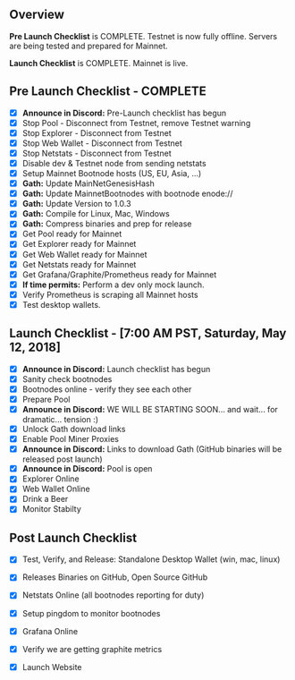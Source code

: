 ## Overview

__Pre Launch Checklist__ is COMPLETE. Testnet is now fully offline. Servers are being tested and prepared for Mainnet.

__Launch Checklist__ is COMPLETE. Mainnet is live.

## Pre Launch Checklist - COMPLETE
* [x] __Announce in Discord:__ Pre-Launch checklist has begun
* [x] Stop Pool - Disconnect from Testnet, remove Testnet warning
* [x] Stop Explorer - Disconnect from Testnet
* [x] Stop Web Wallet - Disconnect from Testnet
* [x] Stop Netstats - Disconnect from Testnet
* [x] Disable dev & Testnet node from sending netstats
* [x] Setup Mainnet Bootnode hosts (US, EU, Asia, ...)
* [x] __Gath:__ Update MainNetGenesisHash
* [x] __Gath:__ Update MainnetBootnodes with bootnode enode://
* [x] __Gath:__ Update Version to 1.0.3
* [x] __Gath:__ Compile for Linux, Mac, Windows
* [x] __Gath:__ Compress binaries and prep for release
* [x] Get Pool ready for Mainnet
* [x] Get Explorer ready for Mainnet
* [x] Get Web Wallet ready for Mainnet
* [x] Get Netstats ready for Mainnet
* [x] Get Grafana/Graphite/Prometheus ready for Mainnet
* [x] __If time permits:__ Perform a dev only mock launch.
* [x] Verify Prometheus is scraping all Mainnet hosts
* [x] Test desktop wallets.

## Launch Checklist - [7:00 AM PST, Saturday, May 12, 2018]
* [x] __Announce in Discord:__ Launch checklist has begun
* [x] Sanity check bootnodes
* [x] Bootnodes online - verify they see each other
* [x] Prepare Pool 
* [x] __Announce in Discord:__ WE WILL BE STARTING SOON... and wait... for dramatic... tension :)
* [x] Unlock Gath download links
* [x] Enable Pool Miner Proxies
* [x] __Announce in Discord:__ Links to download Gath (GitHub binaries will be released post launch)
* [x] __Announce in Discord:__ Pool is open
* [x] Explorer Online
* [x] Web Wallet Online
* [x] Drink a Beer
* [x] Monitor Stabilty

## Post Launch Checklist
* [x] Test, Verify, and Release: Standalone Desktop Wallet (win, mac, linux)
* [x] Releases Binaries on GitHub, Open Source GitHub
* [x] Netstats Online (all bootnodes reporting for duty)
* [x] Setup pingdom to monitor bootnodes
* [x] Grafana Online
* [x] Verify we are getting graphite metrics
* [x] Launch Website

